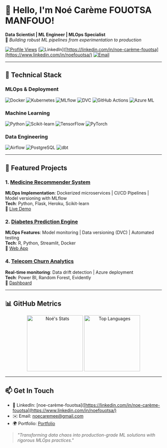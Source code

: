 # 👋 Hello, I'm Noé Carème FOUOTSA MANFOUO!

**Data Scientist | ML Engineer | MLOps Specialist**  
🚀 *Building robust ML pipelines from experimentation to production*

[![Profile Views](https://komarev.com/ghpvc/?username=noe2019&color=blue&style=flat-square)](https://github.com/noe2019)
[![LinkedIn](https://img.shields.io/badge/-LinkedIn-0077B5?logo=linkedin&logoColor=white)]([https://linkedin.com/in/noe-carème-fouotsa](https://www.linkedin.com/in/noefouotsa/)
[![Email](https://img.shields.io/badge/-Email-D14836?logo=gmail&logoColor=white)](mailto:noecaremee@gmail.com)

---

## 🔧 **Technical Stack**

### **MLOps & Deployment**
<p>
  <img src="https://img.shields.io/badge/Docker-2496ED?logo=docker&logoColor=white" alt="Docker">
  <img src="https://img.shields.io/badge/Kubernetes-326CE5?logo=kubernetes&logoColor=white" alt="Kubernetes">
  <img src="https://img.shields.io/badge/MLflow-0194E2?logo=mlflow&logoColor=white" alt="MLflow">
  <img src="https://img.shields.io/badge/DVC-945DD6?logo=dataversioncontrol&logoColor=white" alt="DVC">
  <img src="https://img.shields.io/badge/GitHub_Actions-2088FF?logo=githubactions&logoColor=white" alt="GitHub Actions">
  <img src="https://img.shields.io/badge/Azure_Machine_Learning-0089D6?logo=microsoftazure&logoColor=white" alt="Azure ML">
</p>

### **Machine Learning**
<p>
  <img src="https://img.shields.io/badge/Python-3776AB?logo=python&logoColor=white" alt="Python">
  <img src="https://img.shields.io/badge/scikit_learn-F7931E?logo=scikitlearn&logoColor=white" alt="Scikit-learn">
  <img src="https://img.shields.io/badge/TensorFlow-FF6F00?logo=tensorflow&logoColor=white" alt="TensorFlow">
  <img src="https://img.shields.io/badge/PyTorch-EE4C2C?logo=pytorch&logoColor=white" alt="PyTorch">
</p>

### **Data Engineering**
<p>
  <img src="https://img.shields.io/badge/Apache_Airflow-017CEE?logo=apacheairflow&logoColor=white" alt="Airflow">
  <img src="https://img.shields.io/badge/PostgreSQL-4169E1?logo=postgresql&logoColor=white" alt="PostgreSQL">
  <img src="https://img.shields.io/badge/dbt-FF694B?logo=dbt&logoColor=white" alt="dbt">
</p>

---

## 🚀 **Featured Projects**

### 1. [Medicine Recommender System](https://github.com/noe2019/Medecine-Recommender)
**MLOps Implementation**: Dockerized microservices | CI/CD Pipelines | Model versioning with MLflow  
**Tech**: Python, Flask, Heroku, Scikit-learn  
📌 [Live Demo](https://aidoctor-227700301703.herokuapp.com/)

### 2. [Diabetes Prediction Engine](https://github.com/noe2019/Early-Diabetes)
**MLOps Features**: Model monitoring | Data versioning (DVC) | Automated testing  
**Tech**: R, Python, Streamlit, Docker  
📌 [Web App](https://et2dmapp.streamlit.app/)

### 4. [Telecom Churn Analytics](https://github.com/noe2019/Telecom-Churn-Analysis-And-Prediction)
**Real-time monitoring**: Data drift detection | Azure deployment  
**Tech**: Power BI, Random Forest, Evidently  
📌 [Dashboard](https://app.powerbi.com/your-link)

---

## 📊 **GitHub Metrics**

<div align="center">
  <img height="180em" src="https://github-readme-stats.vercel.app/api?username=noe2019&show_icons=true&theme=radical&hide_border=true" alt="Noé's Stats">
  <img height="180em" src="https://github-readme-stats.vercel.app/api/top-langs/?username=noe2019&layout=compact&theme=radical&hide_border=true&hide=html,css" alt="Top Languages">
</div>

---

## 📫 **Get In Touch**
- 💼 LinkedIn: [noe-carème-fouotsa]([https://linkedin.com/in/noe-carème-fouotsa](https://www.linkedin.com/in/noefouotsa/)
- ✉️ Email: [noecaremee@gmail.com](mailto:noecaremee@gmail.com)
- 🌍 Portfolio: [Portfolio]([https://yourportfolio.com](https://noe2019.github.io/DA-Portfolio-Website/))

> *"Transforming data chaos into production-grade ML solutions with rigorous MLOps practices."*
